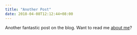 ```yaml
---
title: "Another Post"
date: 2018-04-08T12:12:44+08:00
---
```


Another fantastic post on the blog. Want to read me [about me](/about)?